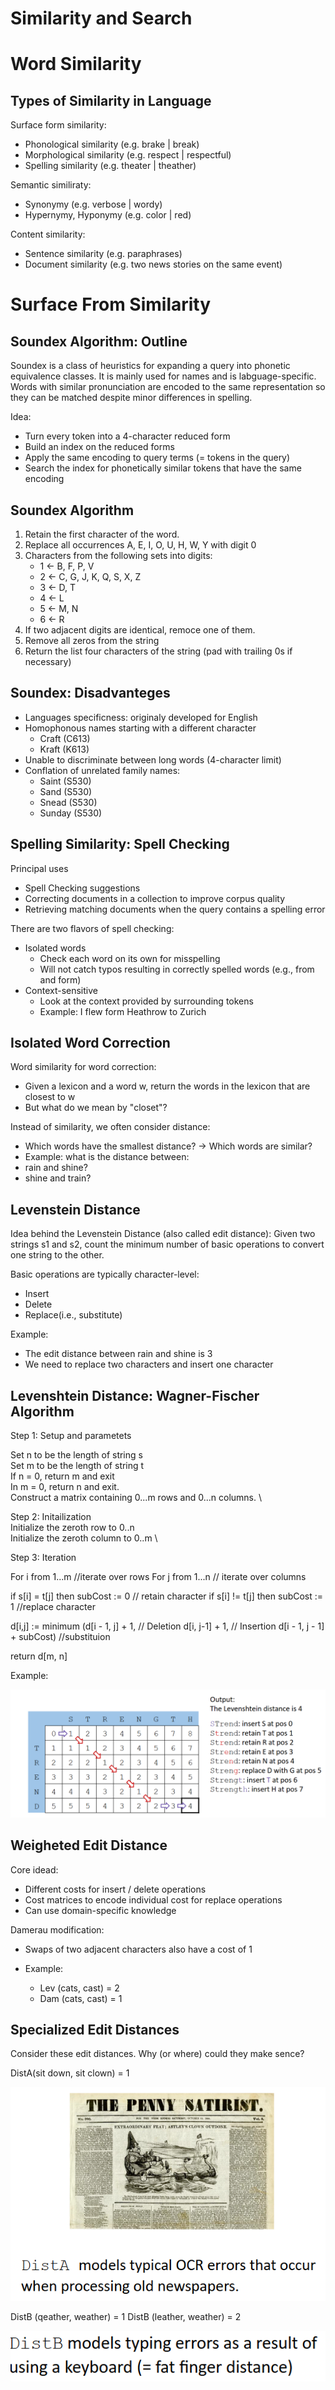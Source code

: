 

# Similarity and Search


# Word Similarity

## Types of Similarity in Language

Surface form similarity:

- Phonological similarity (e.g. brake | break)
- Morphological similarity (e.g. respect | respectful)
- Spelling similarity (e.g. theater | theather)

Semantic similiraty:

- Synonymy (e.g. verbose | wordy)
- Hypernymy, Hyponymy (e.g. color | red)

Content similarity:

- Sentence similarity (e.g. paraphrases)
- Document similarity (e.g. two news stories on the same event)

# Surface From Similarity


## Soundex Algorithm: Outline

Soundex is a class of heuristics for expanding a query into phonetic equivalence classes. It is mainly used for names and is labguage-specific. Words with similar pronunciation are encoded to the same representation so they can be matched despite minor differences in spelling.

Idea:

- Turn every token into a 4-character reduced form
- Build an index on the reduced forms
- Apply the same encoding to query terms (= tokens in the query)
- Search the index for phonetically similar tokens that have the same encoding

## Soundex Algorithm

1. Retain the first character of the word.
2. Replace all occurrences A, E, I, O, U, H, W, Y with digit 0
3. Characters from the following sets into digits:
    - 1 <- B, F, P, V
    - 2 <- C, G, J, K, Q, S, X, Z
    - 3 <- D, T
    - 4 <- L
    - 5 <- M, N
    - 6 <- R
4. If two adjacent digits are identical, remoce one of them.
5. Remove all zeros from the string
6. Return the list four characters of the string (pad with trailing 0s if necessary)

## Soundex: Disadvanteges

- Languages specificness: originaly developed for English
- Homophonous names starting with a different character
    - Craft (C613)
    - Kraft (K613)
- Unable to discriminate between long words (4-character limit)
- Conflation of unrelated family names:
    - Saint  (S530)
    - Sand   (S530)
    - Snead  (S530)
    - Sunday (S530)

## Spelling Similarity: Spell Checking

Principal uses

- Spell Checking suggestions
- Correcting documents in a collection to improve corpus quality
- Retrieving matching documents when the query contains a spelling error

There are two flavors of spell checking:

- Isolated words 
    - Check each word on its own for misspelling
    - Will not catch typos resulting in correctly spelled words (e.g., from and form)
- Context-sensitive
    - Look at the context provided by surrounding tokens
    - Example: I flew form Heathrow to Zurich


## Isolated Word Correction

Word similarity for word correction:

- Given a lexicon and a word w, return the words in the lexicon that are closest to w
- But what do we mean by "closet"?

Instead of similarity, we often consider distance:

- Which words have the smallest distance? -> Which words are similar?
- Example: what is the distance between:
- rain and shine?
- shine and train?

## Levenstein Distance

Idea behind the Levenstein Distance (also called edit distance): Given two strings s1 and s2, count the minimum number of basic operations to convert one string to the other.

Basic operations are typically character-level:

- Insert
- Delete 
- Replace(i.e., substitute)

Example:

- The edit distance between rain and shine is 3
- We need to replace two characters and insert one character

## Levenshtein Distance: Wagner-Fischer Algorithm

Step 1: Setup and parametets

Set n to be the length of string s \
Set m to be the length of string t \
If n = 0, return m and exit \
In m = 0, return n and exit. \
Construct a matrix containing 0...m rows and 0...n columns. \

Step 2: Initailization \
Initialize the zeroth row to 0..n \
Initialize the zeroth column to 0..m \

Step 3: Iteration

For i from 1...m //iterate over rows
For j from 1...n // iterate over columns

if s[i] = t[j] then subCost := 0 // retain character
if s[i] != t[j] then subCost := 1 //replace character

d[i,j] := minimum (d[i - 1, j] + 1, // Deletion
                   d[i, j-1] + 1, // Insertion
                   d[i - 1, j - 1] + subCost) //substituion

return d[m, n]

Example:

![alt text](image.png)

## Weigheted Edit Distance

Core idead:

- Different costs for insert / delete operations
- Cost matrices to encode individual cost for replace operations
- Can use domain-specific knowledge

Damerau modification:

- Swaps of two adjacent characters also have a cost of 1
- Example:

    - Lev (cats, cast) = 2
    - Dam (cats, cast) = 1

## Specialized Edit Distances

Consider these edit distances. Why (or where) could they make sence?

DistA(sit down, sit clown) = 1

![alt text](image-1.png)

DistB (qeather, weather) = 1
DistB (leather, weather) = 2

![alt text](image-2.png)
